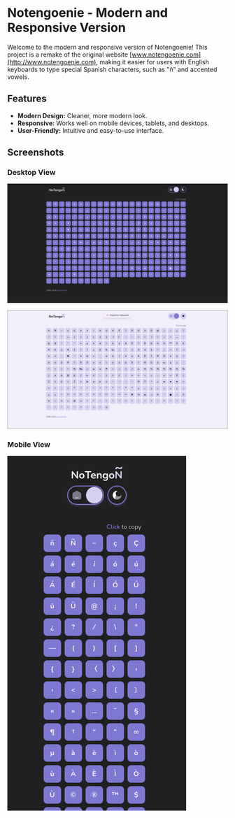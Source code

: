 # Notengoenie - Modern and Responsive Version

Welcome to the modern and responsive version of Notengoenie! This project is a remake of the original website [www.notengoenie.com](http://www.notengoenie.com), making it easier for users with English keyboards to type special Spanish characters, such as "ñ" and accented vowels.

## Features

- **Modern Design:** Cleaner, more modern look.
- **Responsive:** Works well on mobile devices, tablets, and desktops.
- **User-Friendly:** Intuitive and easy-to-use interface.

## Screenshots

### Desktop View

![Desktop View](images/image.png)

![Desktop View](images/image1.png)

### Mobile View

![Mobile View](images/image3.png)
